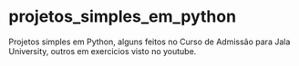 # projetos_simples_em_python
Projetos simples em Python, alguns feitos no Curso de Admissão para Jala University, outros em exercicios visto no youtube.
